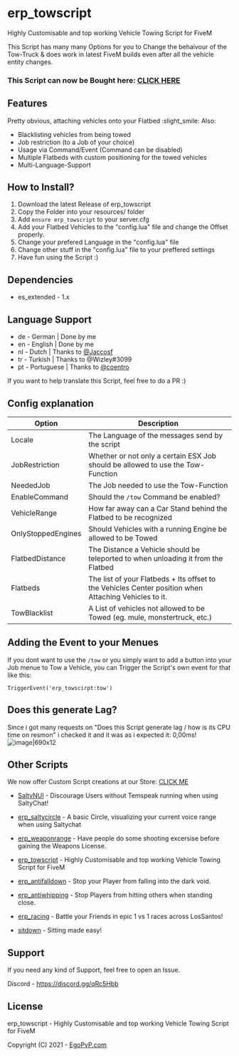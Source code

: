 # erp_towscript
Highly Customisable and top working Vehicle Towing Script for FiveM

This Script has many many Options for you to Change the behaivour of the Tow-Truck & does work in latest FiveM builds even after all the vehicle entity changes.


### This Script can now be Bought here: [CLICK HERE](https://shop.egorp.net/package/4668418)


## Features

Pretty obvious, attaching vehicles onto your Flatbed :slight_smile: 
 Also:

- Blacklisting vehicles from being towed
- Job restriction (to a Job of your choice)
- Usage via Command/Event (Command can be disabled)
- Multiple Flatbeds with custom positioning for the towed vehicles
- Multi-Language-Support 

## How to Install?
1. Download the latest Release of erp_towscript
2. Copy the Folder into your resources/ folder
3. Add `ensure erp_towscript` to your server.cfg
4. Add your Flatbed Vehicles to the "config.lua" file and change the Offset properly. 
5. Change your prefered Language in the "config.lua" file
6. Change other stuff in the "config.lua" file to your preffered settings
7. Have fun using the Script :) 

## Dependencies

* es_extended - 1.x

## Language Support
 - de - German | Done by me 
 - en - English | Done by me 
 - nl - Dutch | Thanks to [@Jaccosf](https://github.com/Jaccosf)
 - tr - Turkish | Thanks to @Wizley#3099
 - pt - Portuguese | Thanks to [@coentro](https://github.com/coentro)

If you want to help translate this Script, feel free to do a PR :)

## Config explanation
Option | Description
------------- | -------------
Locale | The Language of the messages send by the script
JobRestriction | Whether or not only a certain ESX Job should be allowed to use the Tow-Function 
NeededJob | The Job needed to use the Tow-Function 
EnableCommand | Should the `/tow` Command be enabled?
VehicleRange  | How far away can a Car Stand behind the Flatbed to be recognized
OnlyStoppedEngines | Should Vehicles with a running Engine be allowed to be Towed
FlatbedDistance | The Distance a Vehicle should be teleported to when unloading it from the Flatbed
Flatbeds | The list of your Flatbeds + Its offset to the Vehicles Center position when Attaching Vehicles to it.
TowBlacklist | A List of vehicles not allowed to be Towed (eg. mule, monstertruck, etc.)

## Adding the Event to your Menues 
If you dont want to use the `/tow` or you simply want to add a button into your Job menue to Tow a Vehicle, you can Trigger the Script's own event for that like this:

`TriggerEvent('erp_towscirpt:tow')`

## Does this generate Lag?
Since i got many requests on "Does this Script generate lag / how is its CPU time on resmon" 
i checked it and it was as i expected it: 0,00ms!
![image|690x12](https://forum.cfx.re/uploads/default/original/4X/a/4/2/a425a7a66c017cb456e93db9b2e145e0f9d4bc47.png)

## Other Scripts

We now offer Custom Script creations at our Store: [CLICK ME](https://shop.egorp.net/category/custom-development)

- [SaltyNUI](https://shop.egorp.net/package/4668315) - Discourage Users without Temspeak running when using SaltyChat!

- [erp_saltycircle](https://shop.egorp.net/package/4668429) - A basic Circle, visualizing your current voice range when using Saltychat

- [erp_weaponrange](https://shop.egorp.net/package/5167273) - Have people do some shooting excersise before gaining the Weapons License.

- [erp_towscript](https://shop.egorp.net/package/4668418) - Highly Customisable and top working Vehicle Towing Script for FiveM

- [erp_antifalldown](https://github.com/EgoPvP/erp_antifalldown) - Stop your Player from falling into the dark void.

- [erp_antiwhipping](https://github.com/EgoPvP/erp_antiwhipping) - Stop Players from hitting others when standing close.

- [erp_racing](https://shop.egorp.net/package/4666867) - Battle your Friends in epic 1 vs 1 races across LosSantos!

- [sitdown](https://shop.egorp.net/package/4668426) - Sitting made easy!

## Support
If you need any kind of Support, feel free to open an Issue.

Discord - https://discord.gg/qRc5Hbb


## License

erp_towscript - Highly Customisable and top working Vehicle Towing Script for FiveM

Copyright (C) 2021 - [EgoPvP.com](https://egopvp.com)
